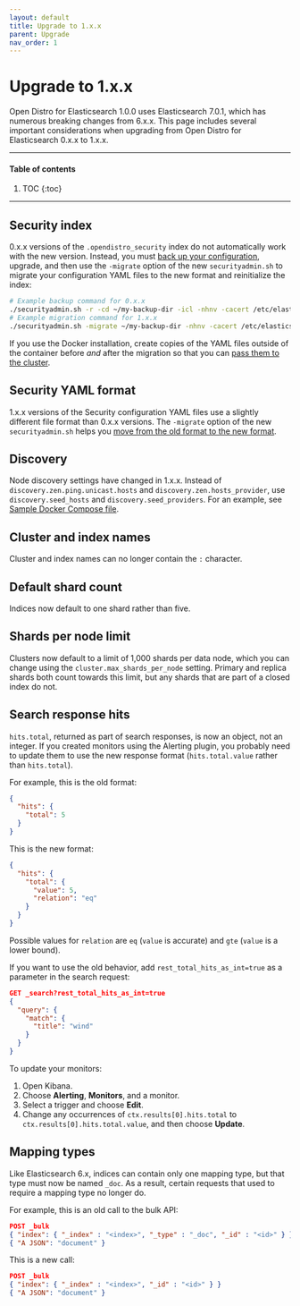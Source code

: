 ```yaml
---
layout: default
title: Upgrade to 1.x.x
parent: Upgrade
nav_order: 1
---
```


# Upgrade to 1.x.x

Open Distro for Elasticsearch 1.0.0 uses Elasticsearch 7.0.1, which has numerous breaking changes from 6.x.x. This page includes several important considerations when upgrading from Open Distro for Elasticsearch 0.x.x to 1.x.x.

---

#### Table of contents
1. TOC
{:toc}


---

## Security index

0.x.x versions of the `.opendistro_security` index do not automatically work with the new version. Instead, you must [back up your configuration](../../security-configuration/security-admin/#backup-restore-and-migrate), upgrade, and then use the `-migrate` option of the new `securityadmin.sh` to migrate your configuration YAML files to the new format and reinitialize the index:

```bash
# Example backup command for 0.x.x
./securityadmin.sh -r -cd ~/my-backup-dir -icl -nhnv -cacert /etc/elasticsearch/root-ca.pem -cert /etc/elasticsearch/kirk.pem -key /etc/elasticsearch/kirk-key.pem
# Example migration command for 1.x.x
./securityadmin.sh -migrate ~/my-backup-dir -nhnv -cacert /etc/elasticsearch/root-ca.pem -cert /etc/elasticsearch/kirk.pem -key /etc/elasticsearch/kirk-key.pem
```

If you use the Docker installation, create copies of the YAML files outside of the container before *and* after the migration so that you can [pass them to the cluster](../../install/docker-security/).


## Security YAML format

1.x.x versions of the Security configuration YAML files use a slightly different file format than 0.x.x versions. The `-migrate` option of the new `securityadmin.sh` helps you [move from the old format to the new format](../../security-configuration/security-admin/#backup-restore-and-migrate).


## Discovery

Node discovery settings have changed in 1.x.x. Instead of `discovery.zen.ping.unicast.hosts` and `discovery.zen.hosts_provider`, use `discovery.seed_hosts` and `discovery.seed_providers`. For an example, see [Sample Docker Compose file](../../install/docker/#sample-docker-compose-file).


## Cluster and index names

Cluster and index names can no longer contain the `:` character.


## Default shard count

Indices now default to one shard rather than five.


## Shards per node limit

Clusters now default to a limit of 1,000 shards per data node, which you can change using the `cluster.max_shards_per_node` setting. Primary and replica shards both count towards this limit, but any shards that are part of a closed index do not.


## Search response hits

`hits.total`, returned as part of search responses, is now an object, not an integer. If you created monitors using the Alerting plugin, you probably need to update them to use the new response format (`hits.total.value` rather than `hits.total`).

For example, this is the old format:

```json
{
  "hits": {
    "total": 5
  }
}
```

This is the new format:

```json
{
  "hits": {
    "total": {
      "value": 5,
      "relation": "eq"
    }
  }
}
```

Possible values for `relation` are `eq` (`value` is accurate) and `gte` (`value` is a lower bound).

If you want to use the old behavior, add `rest_total_hits_as_int=true` as a parameter in the search request:

```json
GET _search?rest_total_hits_as_int=true
{
  "query": {
    "match": {
      "title": "wind"
    }
  }
}
```

To update your monitors:

1. Open Kibana.
1. Choose **Alerting**, **Monitors**, and a monitor.
1. Select a trigger and choose **Edit**.
1. Change any occurrences of `ctx.results[0].hits.total` to `ctx.results[0].hits.total.value`, and then choose **Update**.


## Mapping types

Like Elasticsearch 6.x, indices can contain only one mapping type, but that type must now be named `_doc`. As a result, certain requests that used to require a mapping type no longer do.

For example, this is an old call to the bulk API:

```json
POST _bulk
{ "index": { "_index" : "<index>", "_type" : "_doc", "_id" : "<id>" } }
{ "A JSON": "document" }
```

This is a new call:

```json
POST _bulk
{ "index": { "_index" : "<index>", "_id" : "<id>" } }
{ "A JSON": "document" }
```
